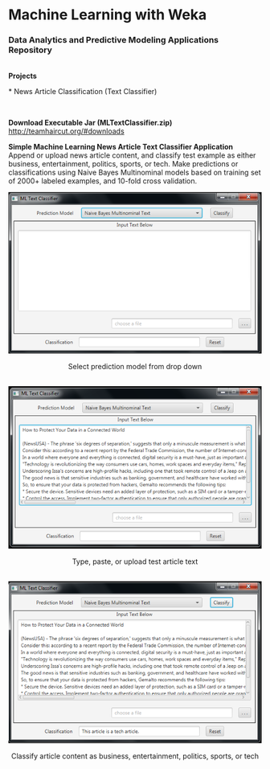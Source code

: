 <h1>Machine Learning with Weka</h1>
<h3> Data Analytics and Predictive Modeling Applications Repository</h3>
<br>
<b>Projects</b>
<p>* News Article Classification (Text Classifier)</p>
<br>

<b>Download Executable Jar (MLTextClassifier.zip)</b><br>
 http://teamhaircut.org/#downloads 

<b>Simple Machine Learning News Article Text Classifier Application</b><br>
Append or upload news article content, and classify test example as either business, entertainment, politics, sports, or tech.  Make predictions or classifications using Naive Bayes Multinominal models based on training set of 2000+ labeled examples, and 10-fold cross validation.

<p align="center"><img src="https://github.com/TeamHaircut/MLWithWeka/blob/master/MLWithWeka/src/res/demo0.png"></p>
<p align="center">Select prediction model from drop down<br><br></p>

<p align="center"><img src="https://github.com/TeamHaircut/MLWithWeka/blob/master/MLWithWeka/src/res/demo1.png"></p>
<p align="center">Type, paste, or upload test article text<br><br></p>

<p align="center"><img src="https://github.com/TeamHaircut/MLWithWeka/blob/master/MLWithWeka/src/res/demo2.png"></p>
<p align="center">Classify article content as business, entertainment, politics, sports, or tech<br><br></p>


